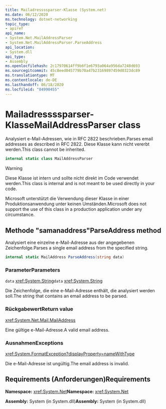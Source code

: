 ```yaml
---
title: Mailadressssparser-Klasse (System.net)
ms.date: 06/12/2020
ms.technology: dotnet-networking
topic_type:
- apiref
api_name:
- System.Net.MailAddressParser
- System.Net.MailAddressParser.ParseAddress
api_location:
- System.dll
api_type:
- Assembly
ms.openlocfilehash: 2c17970614ff9b6f1e6793a064a956da7248d693
ms.sourcegitcommit: 45c8eed045779b70a47b23169897459d0323dc89
ms.translationtype: MT
ms.contentlocale: de-DE
ms.lasthandoff: 06/18/2020
ms.locfileid: "84990455"
---
```

# <a name="mailaddressparser-class"></a><span data-ttu-id="a0896-102">Mailadressssparser-Klasse</span><span class="sxs-lookup"><span data-stu-id="a0896-102">MailAddressParser class</span></span>

<span data-ttu-id="a0896-103">Analysiert e-Mail-Adressen, wie in RFC 2822 beschrieben.</span><span class="sxs-lookup"><span data-stu-id="a0896-103">Parses email addresses as described in RFC 2822.</span></span> <span data-ttu-id="a0896-104">Diese Klasse kann nicht vererbt werden.</span><span class="sxs-lookup"><span data-stu-id="a0896-104">This class cannot be inherited.</span></span>

```csharp
internal static class MailAddressParser
```

> [!WARNING]
> <span data-ttu-id="a0896-105">Diese Klasse ist intern und sollte nicht direkt im Code verwendet werden.</span><span class="sxs-lookup"><span data-stu-id="a0896-105">This class is internal and is not meant to be used directly in your code.</span></span>
>
> <span data-ttu-id="a0896-106">Microsoft unterstützt die Verwendung dieser Klasse in einer Produktionsanwendung unter keinen Umständen.</span><span class="sxs-lookup"><span data-stu-id="a0896-106">Microsoft does not support the use of this class in a production application under any circumstance.</span></span>

## <a name="parseaddress-method"></a><span data-ttu-id="a0896-107">Methode "samanaddress"</span><span class="sxs-lookup"><span data-stu-id="a0896-107">ParseAddress method</span></span>

<span data-ttu-id="a0896-108">Analysiert eine einzelne e-Mail-Adresse aus der angegebenen Zeichenfolge.</span><span class="sxs-lookup"><span data-stu-id="a0896-108">Parses a single email address from the specified string.</span></span>

```csharp
internal static MailAddress ParseAddress(string data)
```

### <a name="parameters"></a><span data-ttu-id="a0896-109">Parameter</span><span class="sxs-lookup"><span data-stu-id="a0896-109">Parameters</span></span>

<span data-ttu-id="a0896-110">`data` <xref:System.String></span><span class="sxs-lookup"><span data-stu-id="a0896-110">`data` <xref:System.String></span></span>

<span data-ttu-id="a0896-111">Die Zeichenfolge, die eine e-Mail-Adresse enthält, die analysiert werden soll.</span><span class="sxs-lookup"><span data-stu-id="a0896-111">The string that contains an email address to be parsed.</span></span>

### <a name="return-value"></a><span data-ttu-id="a0896-112">Rückgabewert</span><span class="sxs-lookup"><span data-stu-id="a0896-112">Return value</span></span>

<xref:System.Net.Mail.MailAddress>

<span data-ttu-id="a0896-113">Eine gültige e-Mail-Adresse.</span><span class="sxs-lookup"><span data-stu-id="a0896-113">A valid email address.</span></span>

### <a name="exceptions"></a><span data-ttu-id="a0896-114">Ausnahmen</span><span class="sxs-lookup"><span data-stu-id="a0896-114">Exceptions</span></span>

<xref:System.FormatException?displayProperty=nameWithType>

<span data-ttu-id="a0896-115">Die e-Mail-Adresse ist ungültig.</span><span class="sxs-lookup"><span data-stu-id="a0896-115">The email address is invalid.</span></span>

## <a name="requirements"></a><span data-ttu-id="a0896-116">Requirements (Anforderungen)</span><span class="sxs-lookup"><span data-stu-id="a0896-116">Requirements</span></span>

<span data-ttu-id="a0896-117">**Namespace:** <xref:System.Net></span><span class="sxs-lookup"><span data-stu-id="a0896-117">**Namespace:** <xref:System.Net></span></span>

<span data-ttu-id="a0896-118">**Assembly:** System (in System.dll)</span><span class="sxs-lookup"><span data-stu-id="a0896-118">**Assembly:** System (in System.dll)</span></span>
